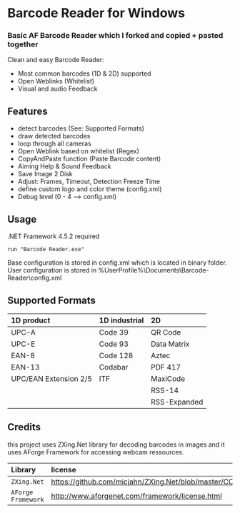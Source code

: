 # Barcode Reader for Windows

### Basic AF Barcode Reader which I forked and copied + pasted together

Clean and easy Barcode Reader:

- Most common barcodes (1D & 2D) supported
- Open Weblinks (Whitelist)
- Visual and audio Feedback

## Features

- detect barcodes (See: Supported Formats)
- draw detected barcodes
- loop through all cameras
- Open Weblink based on whitelist (Regex)
- CopyAndPaste function (Paste Barcode content)
- Aiming Help & Sound Feedback
- Save Image 2 Disk
- Adjust: Frames, Timeout, Detection Freeze Time
- define custom logo and color theme (config.xml)
- Debug level (0 - 4 --> config.xml)

## Usage

.NET Framework 4.5.2 required

```
run "Barcode Reader.exe"
```

Base configuration is stored in config.xml which is located in binary folder. User configuration is stored in %UserProfile%\Documents\Barcode-Reader\config.xml

## Supported Formats

| 1D product            | 1D industrial | 2D           |
| :-------------------- | :------------ | :----------- |
| UPC-A                 | Code 39       | QR Code      |
| UPC-E                 | Code 93       | Data Matrix  |
| EAN-8                 | Code 128      | Aztec        |
| EAN-13                | Codabar       | PDF 417      |
| UPC/EAN Extension 2/5 | ITF           | MaxiCode     |
|                       |               | RSS-14       |
|                       |               | RSS-Expanded |

## Credits

this project uses ZXing&#46;Net library for decoding barcodes in images and it uses AForge Framework for accessing webcam ressources.

| Library            | license                                                  |
| :----------------- | :------------------------------------------------------- |
| `ZXing.Net`        | https://github.com/micjahn/ZXing.Net/blob/master/COPYING |
| `AForge Framework` | http://www.aforgenet.com/framework/license.html          |
